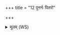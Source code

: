 +++
title = "12 पुनर्नः पितरो"

+++
<details><summary>मूलम् (WS)</summary>

पुनर्नः पितरो मनो ददातु दैव्यो जनः । पन  
जीवं व्रातं सचेमहि ॥ १२ ॥
</details>